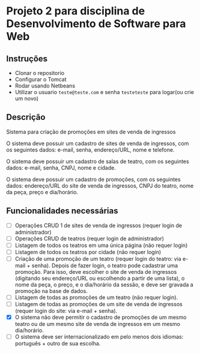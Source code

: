 # Projeto 2 para disciplina de Desenvolvimento de Software para Web

## Instruções

- Clonar o repositorio
- Configurar o Tomcat
- Rodar usando Netbeans
- Utilizar o usuario `teste@teste.com` e senha `testeteste` para logar(ou crie
um novo)

## Descrição

Sistema para criação de promoções em sites de venda de ingressos

O sistema deve possuir um cadastro de sites de venda de ingressos, com os
seguintes dados: e-mail, senha, endereço/URL, nome e telefone.

O sistema deve possuir um cadastro de salas de teatro, com os seguintes dados:
e-mail, senha, CNPJ, nome e cidade.

O sistema deve possuir um cadastro de promoções, com os seguintes dados:
endereço/URL do site de venda de ingressos, CNPJ do teatro, nome da peça,
preço e dia/horário.

## Funcionalidades necessárias
- [ ]  Operações CRUD 1 de sites de venda de ingressos (requer login de
administrador)
- [ ] Operações CRUD de teatros (requer login de administrador)
- [ ] Listagem de todos os teatros em uma única página (não requer login)
- [ ] Listagem de todos os teatros por cidade (não requer login)
- [ ] Criação de uma promoção de um teatro (requer login do teatro: via e-
mail + senha). Depois de fazer login, o teatro pode cadastrar uma
promoção. Para isso, deve escolher o site de venda de ingressos
(digitando seu endereço/URL ou escolhendo a partir de uma lista), o nome
da peça, o preço, e o dia/horário da sessão, e deve ser gravada a
promoção na base de dados.
- [ ] Listagem de todas as promoções de um teatro (não requer login).
- [ ] Listagem de todas as promoções de um site de venda de ingressos
(requer login do site: via e-mail + senha).
- [X] O sistema não deve permitir o cadastro de promoções de um mesmo
teatro ou de um mesmo site de venda de ingressos em um mesmo
dia/horário.
- [ ] O sistema deve ser internacionalizado em pelo menos dois idiomas:
português + outro de sua escolha.
